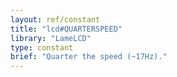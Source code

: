 ```yaml
---
layout: ref/constant
title: "lcd#QUARTERSPEED"
library: "LameLCD"
type: constant
brief: "Quarter the speed (~17Hz)."
---
```



